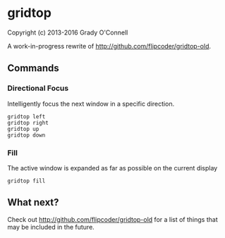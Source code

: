 # gridtop
Copyright (c) 2013-2016 Grady O'Connell

A work-in-progress rewrite of http://github.com/flipcoder/gridtop-old.

## Commands

### Directional Focus

Intelligently focus the next window in a specific direction.

```
gridtop left
gridtop right
gridtop up
gridtop down
```

### Fill

The active window is expanded as far as possible on the current display

```
gridtop fill
```

## What next?

Check out http://github.com/flipcoder/gridtop-old for a list of things that may be included in the future.

